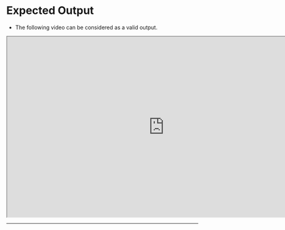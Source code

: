 # Expected Output

- The following video can be considered as a valid output.

<center><iframe width="824" height="476"
src="https://www.youtube.com/embed/7zDawMZmOmM">
</iframe></center>

---
